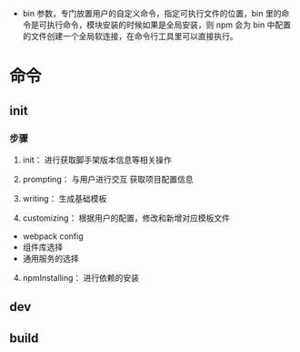  * bin 参数，专门放置用户的自定义命令，指定可执行文件的位置，bin 里的命令是可执行命令，模块安装的时候如果是全局安装，则 npm 会为 bin 中配置的文件创建一个全局软连接，在命令行工具里可以直接执行。

# 命令
## init

### 步骤
 1. init：
 进行获取脚手架版本信息等相关操作

 2. prompting：
 与用户进行交互 获取项目配置信息

 3. writing：
 生成基础模板

4. customizing：
 根据用户的配置，修改和新增对应模板文件
 * webpack config
 * 组件库选择
 * 通用服务的选择

 4. npmInstalling：
 进行依赖的安装

 ## dev

 ## build

